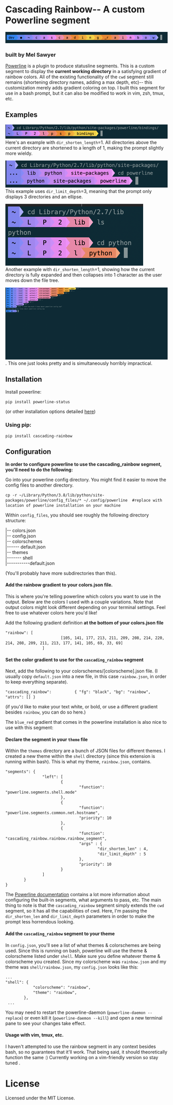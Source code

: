 # Cascading Rainbow-- A custom Powerline segment

![woot](1.png)

### built by Mel Sawyer

[Powerline](https://powerline.readthedocs.io/en/master/) is a plugin to produce statusline segments. This is a custom segment to display the **current working directory** in a satisfying gradient of rainbow colors. All of the existing functionality of the `cwd` segment still remains (shortening directory names, adding a max depth, etc)-- this customization merely adds gradient coloring on top. I built this segment for use in a bash prompt, but it can also be modified to work in vim, zsh, tmux, etc. 

## Examples
![woot](2.png)  
Here's an example with `dir_shorten_length`=1. All directories above the current directory are shortened to a length of 1, making the prompt slightly more wieldy.

![woot](3.png)  
This example uses `dir_limit_depth`=3, meaning that the prompt only displays 3 directories and an ellipse. 

![woot](5.png)  
Another example with `dir_shorten_length`=1, showing how the current directory is fully expanded and then collapses into 1 character as the user moves down the file tree. 

![woot](4.png). 
This one just looks pretty and is simultaneously horribly impractical. 

## Installation

Install powerline: 
```
pip install powerline-status
```
(or other installation options detailed [here](https://powerline.readthedocs.io/en/master/installation.html))


### Using pip:
```
pip install cascading-rainbow
```

## Configuration

**In order to configure powerline to use the cascading_rainbow segment, you'll need to do the following:**

Go into your powerline config directory. You might find it easier to move the config files to another directory.
```
cp -r ~/Library/Python/3.8/lib/python/site-packages/powerline/config_files/* ~/.config/powerline  #replace with location of powerline installation on your machine
```
Within `config_files`, you should see roughly the following directory structure:

|-- colors.json  
|-- config.json  
|-- colorschemes  
|------ default.json   
|-- themes  
|------- shell  
|-----------default.json  


(You'll probably have more subdirectories than this).  

#### Add the rainbow gradient to your colors.json file.
This is where you're telling powerline which colors you want to use in the output. Below are the colors I used with a couple variations. Note that output colors might look different depending on your terminal settings. Feel free to use whatever colors here you'd like! 

Add the following gradient definition **at the bottom of your colors.json file** 
``` 
"rainbow": [
                        [105, 141, 177, 213, 211, 209, 208, 214, 220, 214, 208, 209, 211, 213, 177, 141, 105, 69, 33, 69]
                ]
```
  
#### Set the color gradient to use for the `cascading_rainbow` segment
Next, add the following to your colorschemes/[colorscheme].json file. (I usually copy `default.json` into a new file, in this case `rainbow.json`, in order to keep everything separate). 
```
"cascading_rainbow":          { "fg": "black", "bg": "rainbow", "attrs": [] }
```
(if you'd like to make your text white, or bold, or use a different gradient besides `rainbow`, you can do so here.)

The `blue_red` gradient that comes in the powerline installation is also nice to use with this segment:

#### Declare the segment in your `theme` file
Within the `themes` directory are a bunch of JSON files for different themes. I created a new theme within the `shell` directory (since this extension is running within bash). This is what my theme, `rainbow.json`, contains. 

```
"segments": {
                "left": [
                        {
                                "function": "powerline.segments.shell.mode"
                        },
                        {
                                "function": "powerline.segments.common.net.hostname",
                                "priority": 10
                        },
                        {
                                "function": "cascading_rainbow.rainbow.rainbow_segment",
                                "args" : {
                                        "dir_shorten_len" : 4,
                                        "dir_limit_depth" : 5
                                },
                                "priority": 10
                        }
                ]
        }
}
```

The [Powerline documentation](https://powerline.readthedocs.io/en/master/) contains a lot more information about configuring the built-in segments, what arguments to pass, etc. The main thing to note is that the `cascading_rainbow` segment simply extends the `cwd` segment, so it has all the capabilities of cwd. Here, I'm passing the `dir_shorten_len` and `dir_limit_depth` parameters in order to make the prompt less horrendous looking. 

#### Add the `cascading_rainbow` segment to your theme
In `config.json`, you'll see a list of what themes & colorschemes are being used. Since this is running on bash, powerline will use the theme & colorscheme listed under `shell`. Make sure you define whatever theme & colorscheme you created. Since my colorscheme was `rainbow.json` and my theme was `shell/rainbow.json`, my `config.json` looks like this:

```
...
"shell": {
			"colorscheme": "rainbow",
			"theme": "rainbow",
		},
 ...
``` 

You may need to restart the powerline-daemon (`powerline-daemon --replace`) or even kill it (`powerline-daemon --kill`) and open a new terminal pane to see your changes take effect. 

#### Usage with vim, tmux, etc.
I haven't attempted to use the rainbow segment in any context besides bash, so no guarantees that it'll work. That being said, it should theoretically function the same :) Currently working on a vim-friendly version so stay tuned .

# License 
Licensed under the MIT License.
